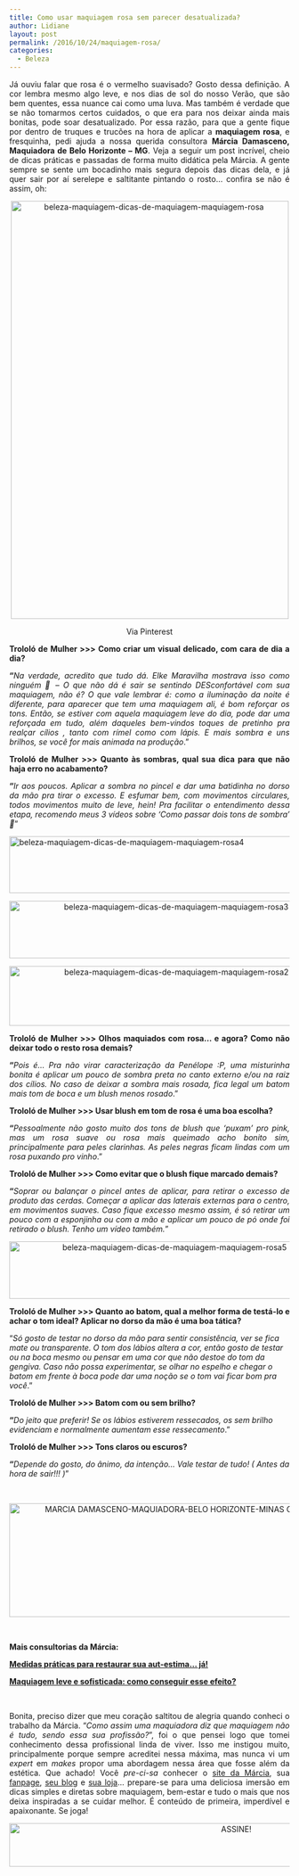 ```yaml
---
title: Como usar maquiagem rosa sem parecer desatualizada?
author: Lidiane
layout: post
permalink: /2016/10/24/maquiagem-rosa/
categories:
  - Beleza
---
```

<p align="justify">
  Já ouviu falar que rosa é o vermelho suavisado? Gosto dessa definição. A cor lembra mesmo algo leve, e nos dias de sol do nosso Verão, que são bem quentes, essa nuance cai como uma luva. Mas também é verdade que se não tomarmos certos cuidados, o que era para nos deixar ainda mais bonitas, pode soar desatualizado. Por essa razão, para que a gente fique por dentro de truques e trucões na hora de aplicar a <strong>maquiagem rosa</strong>, e fresquinha, pedi ajuda a nossa querida consultora <strong>Márcia Damasceno, Maquiadora de Belo Horizonte – MG</strong>. Veja a seguir um post incrível, cheio de dicas práticas e passadas de forma muito didática pela Márcia. A gente sempre se sente um bocadinho mais segura depois das dicas dela, e já quer sair por aí serelepe e saltitante pintando o rosto… confira se não é assim, oh:
</p>

<p align="center">
  <img class="alignnone size-full wp-image-13170" src="https://www.trololodemulher.com.br/2016/10/BELEZA-MAQUIAGEM-DICAS-DE-MAQUIAGEM-MAQUIAGEM-ROSA.jpg" alt="beleza-maquiagem-dicas-de-maquiagem-maquiagem-rosa" width="499" height="750" />
</p>

<p align="center">
  Via Pinterest
</p>

<p align="justify">
  <strong>Trololó de Mulher >>> Como criar um visual delicado, com cara de dia a dia?</strong>
</p>

<p align="justify">
  <strong>“</strong><em>Na verdade, acredito que tudo dá. Elke Maravilha mostrava isso como ninguém 🙂 &#8211; O que não dá é sair se sentindo DESconfortável com sua maquiagem, não é? O que vale lembrar é: como a iluminação da noite é diferente, para aparecer que tem uma maquiagem ali, é bom reforçar os tons. Então, se estiver com aquela maquiagem leve do dia, pode dar uma reforçada em tudo, além daqueles bem-vindos toques de pretinho pra realçar cílios , tanto com rímel como com lápis. E mais sombra e uns brilhos, se você for mais animada na produção</em>.”
</p>

<p align="justify">
  <strong>Trololó de Mulher >>> Quanto às sombras, qual sua dica para que não haja erro no acabamento?</strong>
</p>

<p align="justify">
  <strong>“</strong><em>Ir aos poucos. Aplicar a sombra no pincel e dar uma batidinha no dorso da mão pra tirar o excesso. E esfumar bem, com movimentos circulares, todos movimentos muito de leve, hein! Pra facilitar o entendimento dessa etapa, recomendo meus 3 vídeos sobre &#8216;Como passar dois tons de sombra&#8217; 🙂</em>”
</p>

<p align="justify">
  <img class="size-full wp-image-13173 aligncenter" src="https://www.trololodemulher.com.br/2016/10/BELEZA-MAQUIAGEM-DICAS-DE-MAQUIAGEM-MAQUIAGEM-ROSA4.jpg" alt="beleza-maquiagem-dicas-de-maquiagem-maquiagem-rosa4" width="583" height="102" />
</p>

<p align="center">
</p>

<p style="text-align: center;" align="justify">
  <img class="size-full wp-image-13172 aligncenter" src="https://www.trololodemulher.com.br/2016/10/BELEZA-MAQUIAGEM-DICAS-DE-MAQUIAGEM-MAQUIAGEM-ROSA3.jpg" alt="beleza-maquiagem-dicas-de-maquiagem-maquiagem-rosa3" width="584" height="103" />
</p>

<p align="center">
</p>

<p style="text-align: center;" align="justify">
  <img class="size-full wp-image-13171 aligncenter" src="https://www.trololodemulher.com.br/2016/10/BELEZA-MAQUIAGEM-DICAS-DE-MAQUIAGEM-MAQUIAGEM-ROSA2.jpg" alt="beleza-maquiagem-dicas-de-maquiagem-maquiagem-rosa2" width="585" height="107" />
</p>

<p align="center">
</p>

<p align="justify">
  <strong>Trololó de Mulher >>> Olhos maquiados com rosa&#8230; e agora? Como não deixar todo o resto rosa demais?</strong>
</p>

<p align="justify">
  <strong>“</strong><em>Pois é&#8230; Pra não virar caracterização da Penélope :P, uma misturinha bonita é aplicar um pouco de sombra preta no canto externo e/ou na raiz dos cílios. No caso de deixar a sombra mais rosada, fica legal um batom mais tom de boca e um blush menos rosado</em>.”
</p>

<p align="justify">
  <strong>Trololó de Mulher >>> Usar blush em tom de rosa é uma boa escolha?</strong>
</p>

<p align="justify">
  <strong>“</strong><em>Pessoalmente não gosto muito dos tons de blush que &#8216;puxam&#8217; pro pink, mas um rosa suave ou rosa mais queimado acho bonito sim, principalmente para peles clarinhas. As peles negras ficam lindas com um rosa puxando pro vinho</em>.”
</p>

<p align="justify">
  <strong>Trololó de Mulher >>> Como evitar que o blush fique marcado demais?</strong>
</p>

<p align="justify">
  <strong>“</strong><em>Soprar ou balançar o pincel antes de aplicar, para retirar o excesso de produto das cerdas. Começar a aplicar das laterais externas para o centro, em movimentos suaves. Caso fique excesso mesmo assim, é só retirar um pouco com a esponjinha ou com a mão e aplicar um pouco de pó onde foi retirado o blush. Tenho um vídeo também.</em>”
</p>

<p style="text-align: center;" align="justify">
  <img class="size-full wp-image-13174 aligncenter" src="https://www.trololodemulher.com.br/2016/10/BELEZA-MAQUIAGEM-DICAS-DE-MAQUIAGEM-MAQUIAGEM-ROSA5.jpg" alt="beleza-maquiagem-dicas-de-maquiagem-maquiagem-rosa5" width="578" height="103" />
</p>

<p align="center">
</p>

<p align="justify">
  <strong>Trololó de Mulher >>> Quanto ao batom, qual a melhor forma de testá-lo e achar o tom ideal? Aplicar no dorso da mão é uma boa tática?</strong>
</p>

“_Só gosto de testar no dorso da mão para sentir consistência, ver se fica mate ou transparente. O tom dos lábios altera a cor, então gosto de testar ou na boca mesmo ou pensar em uma cor que não destoe do tom da gengiva. Caso não possa experimentar, se olhar no espelho e chegar o batom em frente à boca pode dar uma noção se o tom vai ficar bom pra você_.”

**Trololó de Mulher >>> Batom com ou sem brilho?**

**“**_Do jeito que preferir! Se os lábios estiverem ressecados, os sem brilho evidenciam e normalmente aumentam esse ressecamento_.”

**Trololó de Mulher >>> Tons claros ou escuros?**

**“**_Depende do gosto, do ânimo, da intenção&#8230; Vale testar de tudo! ( Antes da hora de sair!!! )_”

&nbsp;

<p align="center">
  <img class="alignnone size-full wp-image-11903" src="https://www.trololodemulher.com.br/2016/02/MARCIA-DAMASCENO-MAQUIADORA-BELO-HORIZONTE-MINAS-GERAIS-MAQUIAGEM-NAO-E-TUDO2.jpg" alt="MARCIA DAMASCENO-MAQUIADORA-BELO HORIZONTE-MINAS GERAIS-MAQUIAGEM NAO E TUDO[2]" width="800" height="204" />
</p>

&nbsp;

**Mais consultorias da Márcia:**

<a href="http://www.trololodemulher.com.br/2016/05/30/autoestima/" target="_blank" rel="noopener noreferrer"><strong>Medidas práticas para restaurar sua aut-estima… já!</strong></a>

<a href="http://www.trololodemulher.com.br/2016/02/15/maquiagem-leve-e-sofisticada/" target="_blank" rel="noopener noreferrer"><strong>Maquiagem leve e sofisticada: como conseguir esse efeito?</strong></a>

&nbsp;

<p align="justify">
  Bonita, preciso dizer que meu coração saltitou de alegria quando conheci o trabalho da Márcia. “<em>Como assim uma maquiadora diz que maquiagem não é tudo, sendo essa sua profissão?</em>”, foi o que pensei logo que tomei conhecimento dessa profissional linda de viver. Isso me instigou muito, principalmente porque sempre acreditei nessa máxima, mas nunca vi um <em>expert</em> em <em>makes</em> propor uma abordagem nessa área que fosse além da estética. Que achado! Você <em>pre-ci-sa</em> conhecer o <a href="http://www.marciadamasceno.com.br/" target="_blank" rel="noopener noreferrer">site da Márcia</a>, sua <a href="https://www.facebook.com/maquiagemnaoetudo/timeline" target="_blank" rel="noopener noreferrer">fanpage</a>, <a href="http://www.marciadamasceno.com.br/#blog" target="_blank" rel="noopener noreferrer">seu blog</a> e <a href="http://www.marciadamasceno.com.br/produtos-marcia-damasceno/" target="_blank" rel="noopener noreferrer">sua loja</a>… prepare-se para uma deliciosa imersão em dicas simples e diretas sobre maquiagem, bem-estar e tudo o mais que nos deixa inspiradas a se cuidar melhor. É conteúdo de primeira, imperdível e apaixonante. Se joga!
</p>

<p align="center">
  <a href="http://feedburner.google.com/fb/a/mailverify?uri=blogBichaFemea&loc=en_US" target="_blank" rel="noopener noreferrer"><img class="alignnone size-full wp-image-10439" src="https://www.trololodemulher.com.br/2014/09/ASSINE.png" alt="ASSINE!" width="800" height="78" /></a>
</p>

<p align="justify">